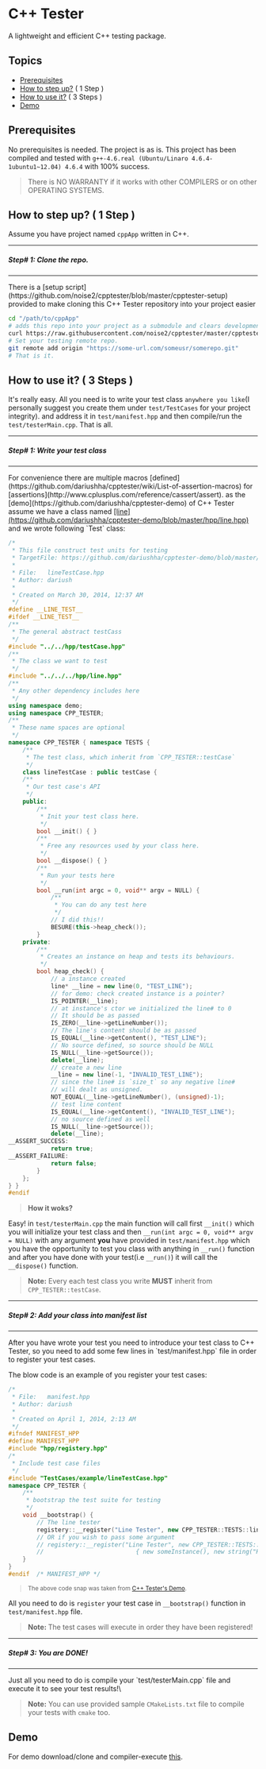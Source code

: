 C++ Tester
===

A lightweight and efficient C++ testing package.

Topics
---
* [Prerequisites](#prerequisites)
* [How to step up?](#how-to-use-it--3-steps-) ( 1 Step )
* [How to use it?](#how-to-use-it--3-steps-) ( 3 Steps )
* [Demo](#demo)

Prerequisites
---
No prerequisites is needed. The project is as is.
This project has been compiled and tested with `g++-4.6.real (Ubuntu/Linaro 4.6.4-1ubuntu1~12.04) 4.6.4` with 100% success.

> There is NO WARRANTY if it works with other COMPILERS or on other OPERATING SYSTEMS. 

How to step up? ( 1 Step )
-----
Assume you have project named `cppApp` written in C++.

<hr />
<h5>Step# 1: Clone the repo.</h5>
<hr />
There is a [setup script](https://github.com/noise2/cpptester/blob/master/cpptester-setup) provided to make cloning this C++ Tester repository into your project easier

```BASH
cd "/path/to/cppApp"
# adds this repo into your project as a submodule and clears development history of this repo. too 
curl https://raw.githubusercontent.com/noise2/cpptester/master/cpptester-setup | bash
# Set your testing remote repo.
git remote add origin "https://some-url.com/someusr/somerepo.git"
# That is it.
```

How to use it? ( 3 Steps )
---
It's really easy. All you need is to write your test class `anywhere you like`(I personally suggest you create them under `test/TestCases` for your project integrity). and address it in `test/manifest.hpp` and then compile/run the `test/testerMain.cpp`. That is all.

<hr />
<h5>Step# 1: Write your test class</h5>
<hr />
For convenience there are multiple macros [defined](https://github.com/dariushha/cpptester/wiki/List-of-assertion-macros) for [assertions](http://www.cplusplus.com/reference/cassert/assert). as the [demo](https://github.com/dariushha/cpptester-demo) of C++ Tester assume we have a class named <u>[line](https://github.com/dariushha/cpptester-demo/blob/master/hpp/line.hpp)</u> and we wrote following `Test` class:


```CPP
/*
 * This file construct test units for testing
 * TargetFile: https://github.com/dariushha/cpptester-demo/blob/master/hpp/line.hpp
 *
 * File:   lineTestCase.hpp
 * Author: dariush
 *
 * Created on March 30, 2014, 12:37 AM
 */
#define __LINE_TEST__
#ifdef __LINE_TEST__
/**
 * The general abstract testCass
 */
#include "../../hpp/testCase.hpp"
/**
 * The class we want to test
 */
#include "../../../hpp/line.hpp"
/**
 * Any other dependency includes here 
 */
using namespace demo;
using namespace CPP_TESTER;
/**
 * These name spaces are optional
 */
namespace CPP_TESTER { namespace TESTS {
    /**
     * The test class, which inherit from `CPP_TESTER::testCase`
     */
    class lineTestCase : public testCase {
    /**
     * Our test case's API
     */
    public:
        /**
         * Init your test class here.
         */
        bool __init() { }
        /**
         * Free any resources used by your class here.
         */
        bool __dispose() { }
        /**
         * Run your tests here
         */
        bool __run(int argc = 0, void** argv = NULL) {
            /**
             * You can do any test here
             */
            // I did this!!
            BESURE(this->heap_check());
        }
    private:
        /**
         * Creates an instance on heap and tests its behaviours.
         */
        bool heap_check() {
            // a instance created
            line* __line = new line(0, "TEST_LINE");
            // for demo: check created instance is a pointer?
            IS_POINTER(__line);
            // at instance's ctor we initialized the line# to 0
            // It should be as passed 
            IS_ZERO(__line->getLineNumber());
            // The line's content should be as passed
            IS_EQUAL(__line->getContent(), "TEST_LINE");
            // No source defined, so source should be NULL
            IS_NULL(__line->getSource());
            delete(__line);
            // create a new line 
            __line = new line(-1, "INVALID_TEST_LINE");
            // since the line# is `size_t` so any negative line#
            // will dealt as unsigned.
            NOT_EQUAL(__line->getLineNumber(), (unsigned)-1);
            // test line content
            IS_EQUAL(__line->getContent(), "INVALID_TEST_LINE");
            // no source defined as well
            IS_NULL(__line->getSource());
            delete(__line);
__ASSERT_SUCCESS:
            return true;
__ASSERT_FAILURE:
            return false;
        }
    };
} }
#endif
```
> <b>How it woks?</b>

Easy! in `test/testerMain.cpp` the main function will call first `__init()` which you will initialize your test class and then `__run(int argc = 0, void** argv = NULL)` with any argument <b>you</b> have provided in `test/manifest.hpp` which you have the opportunity to test you class with anything in `__run()` function and after you have done with your test(i.e `__run()`) it will call the `__dispose()` function.

> <b>Note:</b> Every each test class you write <b>MUST</b> inherit from  `CPP_TESTER::testCase`. 

<hr />
<h5>Step# 2: Add your class into manifest list</h5>
<hr />
After you have wrote your test you need to introduce your test class to C++ Tester, so you need to add some few lines in `test/manifest.hpp` file in order to register your test cases.

The blow code is an example of you register your test cases:

```CPP
/*
 * File:   manifest.hpp
 * Author: dariush
 *
 * Created on April 1, 2014, 2:13 AM
 */
#ifndef MANIFEST_HPP
#define	MANIFEST_HPP
#include "hpp/registery.hpp"
/*
 * Include test case files
 */
#include "TestCases/example/lineTestCase.hpp"
namespace CPP_TESTER {
    /**
     * bootstrap the test suite for testing
     */
    void __bootstrap() {
        // The line tester
        registery::__register("Line Tester", new CPP_TESTER::TESTS::lineTestCase());
        // OR if you wish to pass some argument
        // registery::__register("Line Tester", new CPP_TESTER::TESTS::lineTestCase(), 
        //                          { new someInstance(), new string("Hello World!") });
    }
}
#endif	/* MANIFEST_HPP */
```
> <small>The above code snap was taken from [C++ Tester's Demo](https://github.com/dariushha/cpptester-demo).</small>

All you need to do is `register` your test case in `__bootstrap()` function in `test/manifest.hpp` file.

> <b>Note: </b>The test cases will execute in order they have been registered!

<hr />
<h5>Step# 3: You are DONE!</h5>
<hr />
Just all you need to do is compile your `test/testerMain.cpp` file and execute it to see your test results!\

> **Note:** You can use provided sample `CMakeLists.txt` file to compile your tests with `cmake` too.

Demo
---
For demo download/clone and compiler-execute [this](https://github.com/dariushha/cpptester-demo).
